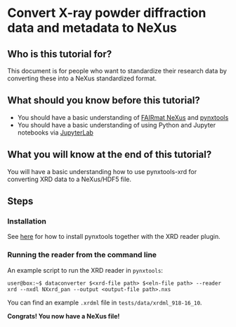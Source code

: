 # Convert X-ray powder diffraction data and metadata to NeXus

## Who is this tutorial for?

This document is for people who want to standardize their research data by converting these
into a NeXus standardized format.

## What should you know before this tutorial?

- You should have a basic understanding of [FAIRmat NeXus](https://github.com/FAIRmat/nexus_definitions) and [pynxtools](https://github.com/FAIRmat/pynxtools)
- You should have a basic understanding of using Python and Jupyter notebooks via [JupyterLab](https://jupyter.org)

## What you will know at the end of this tutorial?

You will have a basic understanding how to use pynxtools-xrd for converting XRD data to a NeXus/HDF5 file.

## Steps

### Installation

See [here](installation.md) for how to install pynxtools together with the XRD reader plugin.

### Running the reader from the command line

An example script to run the XRD reader in `pynxtools`:

```console
user@box:~$ dataconverter $<xrd-file path> $<eln-file path> --reader xrd --nxdl NXxrd_pan --output <output-file path>.nxs
```

You can find an example `.xrdml` file in `tests/data/xrdml_918-16_10`.

**Congrats! You now have a NeXus file!**

